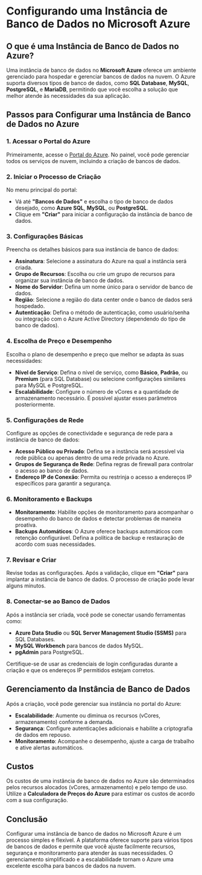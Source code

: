 # Configurando uma Instância de Banco de Dados no Microsoft Azure

## O que é uma Instância de Banco de Dados no Azure?

Uma instância de banco de dados no **Microsoft Azure** oferece um ambiente gerenciado para hospedar e gerenciar bancos de dados na nuvem. O Azure suporta diversos tipos de banco de dados, como **SQL Database**, **MySQL**, **PostgreSQL**, e **MariaDB**, permitindo que você escolha a solução que melhor atende às necessidades da sua aplicação.

## Passos para Configurar uma Instância de Banco de Dados no Azure

### 1. Acessar o Portal do Azure
Primeiramente, acesse o [Portal do Azure](https://portal.azure.com). No painel, você pode gerenciar todos os serviços de nuvem, incluindo a criação de bancos de dados.

### 2. Iniciar o Processo de Criação
No menu principal do portal:
- Vá até **"Bancos de Dados"** e escolha o tipo de banco de dados desejado, como **Azure SQL**, **MySQL**, ou **PostgreSQL**.
- Clique em **"Criar"** para iniciar a configuração da instância de banco de dados.

### 3. Configurações Básicas
Preencha os detalhes básicos para sua instância de banco de dados:

- **Assinatura**: Selecione a assinatura do Azure na qual a instância será criada.
- **Grupo de Recursos**: Escolha ou crie um grupo de recursos para organizar sua instância de banco de dados.
- **Nome do Servidor**: Defina um nome único para o servidor de banco de dados.
- **Região**: Selecione a região do data center onde o banco de dados será hospedado.
- **Autenticação**: Defina o método de autenticação, como usuário/senha ou integração com o Azure Active Directory (dependendo do tipo de banco de dados).

### 4. Escolha de Preço e Desempenho
Escolha o plano de desempenho e preço que melhor se adapta às suas necessidades:

- **Nível de Serviço**: Defina o nível de serviço, como **Básico**, **Padrão**, ou **Premium** (para SQL Database) ou selecione configurações similares para MySQL e PostgreSQL.
- **Escalabilidade**: Configure o número de vCores e a quantidade de armazenamento necessário. É possível ajustar esses parâmetros posteriormente.

### 5. Configurações de Rede
Configure as opções de conectividade e segurança de rede para a instância de banco de dados:

- **Acesso Público ou Privado**: Defina se a instância será acessível via rede pública ou apenas dentro de uma rede privada no Azure.
- **Grupos de Segurança de Rede**: Defina regras de firewall para controlar o acesso ao banco de dados.
- **Endereço IP de Conexão**: Permita ou restrinja o acesso a endereços IP específicos para garantir a segurança.

### 6. Monitoramento e Backups
- **Monitoramento**: Habilite opções de monitoramento para acompanhar o desempenho do banco de dados e detectar problemas de maneira proativa.
- **Backups Automáticos**: O Azure oferece backups automáticos com retenção configurável. Defina a política de backup e restauração de acordo com suas necessidades.

### 7. Revisar e Criar
Revise todas as configurações. Após a validação, clique em **"Criar"** para implantar a instância de banco de dados. O processo de criação pode levar alguns minutos.

### 8. Conectar-se ao Banco de Dados
Após a instância ser criada, você pode se conectar usando ferramentas como:

- **Azure Data Studio** ou **SQL Server Management Studio (SSMS)** para SQL Databases.
- **MySQL Workbench** para bancos de dados MySQL.
- **pgAdmin** para PostgreSQL.

Certifique-se de usar as credenciais de login configuradas durante a criação e que os endereços IP permitidos estejam corretos.

## Gerenciamento da Instância de Banco de Dados
Após a criação, você pode gerenciar sua instância no portal do Azure:

- **Escalabilidade**: Aumente ou diminua os recursos (vCores, armazenamento) conforme a demanda.
- **Segurança**: Configure autenticações adicionais e habilite a criptografia de dados em repouso.
- **Monitoramento**: Acompanhe o desempenho, ajuste a carga de trabalho e ative alertas automáticos.

## Custos
Os custos de uma instância de banco de dados no Azure são determinados pelos recursos alocados (vCores, armazenamento) e pelo tempo de uso. Utilize a **Calculadora de Preços do Azure** para estimar os custos de acordo com a sua configuração.

## Conclusão
Configurar uma instância de banco de dados no Microsoft Azure é um processo simples e flexível. A plataforma oferece suporte para vários tipos de bancos de dados e permite que você ajuste facilmente recursos, segurança e monitoramento para atender às suas necessidades. O gerenciamento simplificado e a escalabilidade tornam o Azure uma excelente escolha para bancos de dados na nuvem.

